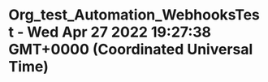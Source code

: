 # Org_test_Automation_WebhooksTest - Wed Apr 27 2022 19:27:38 GMT+0000 (Coordinated Universal Time)
